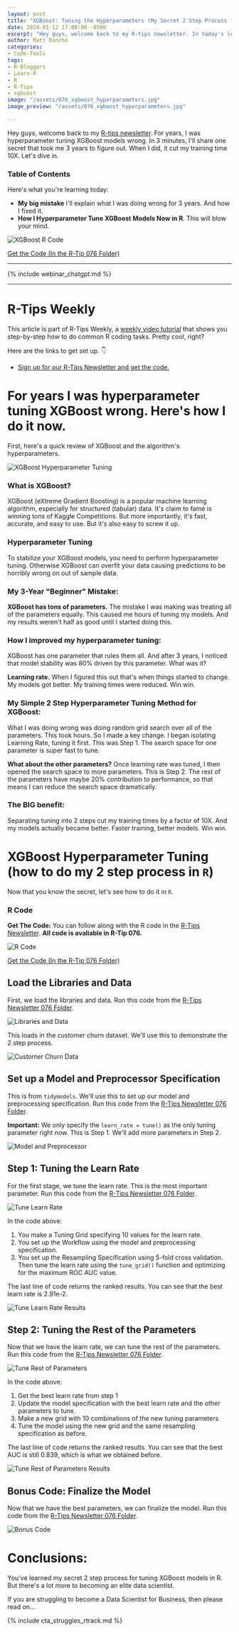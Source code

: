 ```yaml
---
layout: post
title: "XGBoost: Tuning the Hyperparameters (My Secret 2 Step Process in R)"
date: 2024-01-12 17:00:00 -0500
excerpt: "Hey guys, welcome back to my R-tips newsletter. In today's lesson, I'm sharing how I tune XGBoost Hyperparameters in R. Let's go!" 
author: Matt Dancho
categories:
- Code-Tools
tags:
- R-Bloggers
- Learn-R
- R
- R-Tips
- xgboost
image: "/assets/076_xgboost_hyperparameters.jpg"
image_preview: "/assets/076_xgboost_hyperparameters.jpg"

---
```

Hey guys, welcome back to my [R-tips newsletter](https://learn.business-science.io/r-tips-newsletter). For years, I was hyperparameter tuning XGBoost models wrong. In 3 minutes, I'll share one secret that took me 3 years to figure out. When I did, it cut my training time 10X. Let's dive in. 

### Table of Contents

Here's what you're learning today:

* **My big mistake** I'll explain what I was doing wrong for 3 years. And how I fixed it.
* **How I Hyperparameter Tune XGBoost Models Now in R**. This will blow your mind.

![XGBoost R Code](/assets/076_get_the_r_code.jpg)

<p class="text-center date"><a href="https://learn.business-science.io/r-tips-newsletter?el=website" target="_blank">Get the Code (In the R-Tip 076 Folder)</a></p>

---

{% include webinar_chatgpt.md %}

---

# R-Tips Weekly

This article is part of R-Tips Weekly, a <a href="https://learn.business-science.io/r-tips-newsletter?el=website" target="_blank">weekly video tutorial</a> that shows you step-by-step how to do common R coding tasks. Pretty cool, right?

<p>Here are the links to get set up. 👇</p>

<ul> 
    <li><a href="https://learn.business-science.io/r-tips-newsletter?el=website" target="_blank">Sign up for our R-Tips Newsletter and get the code.</a></li> 
    <!-- <li><a href="https://youtu.be/fkwKQi7skAw">YouTube Tutorial</a></li>-->
</ul>

# For years I was hyperparameter tuning XGBoost wrong. Here's how I do it now.

First, here's a quick review of XGBoost and the algorithm's hyperparameters.

![XGBoost Hyperparameter Tuning](/assets/076_xgboost_hyperparameters.jpg)

### What is XGBoost?

XGBoost (eXtreme Gradient Boosting) is a popular machine learning algorithm, especially for structured (tabular) data. It's claim to fame is winning tons of Kaggle Competitions. But more importantly, it's fast, accurate, and easy to use. But it's also easy to screw it up. 

### Hyperparameter Tuning

To stabilize your XGBoost models, you need to perform hyperparameter tuning. Otherwise XGBoost can overfit your data causing predictions to be horribly wrong on out of sample data. 

### My 3-Year "Beginner" Mistake: 

**XGBoost has tons of parameters.** The mistake I was making was treating all of the parameters equally. This caused me hours of tuning my models. And my results weren't half as good until I started doing this.


### How I improved my hyperparameter tuning: 

XGBoost has one parameter that rules them all. And after 3 years, I noticed that model stability was 80% driven by this parameter. What was it? 

**Learning rate.** When I figured this out that's when things started to change. My models got better. My training times were reduced. Win win. 

### My Simple 2 Step Hyperparameter Tuning Method for XGBoost: 

What I was doing wrong was doing random grid search over all of the parameters. This took hours. So I made a key change. I began isolating Learning Rate, tuning it first. This was Step 1. The search space for one parameter is super fast to tune. 

**What about the other parameters?** Once learning rate was tuned, I then opened the search space to more parameters. This is Step 2. The rest of the parameters have maybe 20% contribution to performance, so that means I can reduce the search space dramatically.

### The BIG benefit: 

Separating tuning into 2 steps cut my training times by a factor of 10X. And my models actually became better. Faster training, better models. Win win. 

# XGBoost Hyperparameter Tuning (how to do my 2 step process in `R`)

Now that you know the secret, let's see how to do it in `R`.

### R Code

**Get The Code:** You can follow along with the R code in the [R-Tips Newsletter](https://learn.business-science.io/r-tips-newsletter?el=website). **All code is avaliable in R-Tip 076.**

![R Code](/assets/076_get_the_r_code.jpg)

<p class="text-center date"><a href="https://learn.business-science.io/r-tips-newsletter?el=website" target="_blank">Get the Code (In the R-Tip 076 Folder)</a></p>

## Load the Libraries and Data

First, we load the libraries and data. Run this code from the [R-Tips Newsletter 076 Folder](https://learn.business-science.io/r-tips-newsletter?el=website).

![Libraries and Data](/assets/076_1_libraries_data.jpg)

This loads in the customer churn dataset. We'll use this to demonstrate the 2 step process.

![Customer Churn Data](/assets/076_2_churn_data.jpg)

## Set up a Model and Preprocessor Specification

This is from `tidymodels`. We'll use this to set up our model and preprocessing specification. Run this code from the [R-Tips Newsletter 076 Folder](https://learn.business-science.io/r-tips-newsletter?el=website).

**Important:** We only specify the `learn_rate = tune()` as the only tuning parameter right now. This is Step 1. We'll add more parameters in Step 2.

![Model and Preprocessor](/assets/076_3_model_and_preprocessor.jpg)

## Step 1: Tuning the Learn Rate

For the first stage, we tune the learn rate. This is the most important parameter. Run this code from the [R-Tips Newsletter 076 Folder](https://learn.business-science.io/r-tips-newsletter?el=website).

![Tune Learn Rate](/assets/076_4_tune_learn_rate.jpg)

In the code above:

1. You make a Tuning Grid specifying 10 values for the learn rate.
2. You set up the Workflow using the model and preprocessing specification.
3. You set up the Resampling Specification using 5-fold cross validation. Then tune the learn rate using the `tune_grid()` function and optimizing for the maximum ROC AUC value.

The last line of code returns the ranked results. You can see that the best learn rate is 2.91e-2.

![Tune Learn Rate Results](/assets/076_5_rankings.jpg)

## Step 2: Tuning the Rest of the Parameters

Now that we have the learn rate, we can tune the rest of the parameters. Run this code from the [R-Tips Newsletter 076 Folder](https://learn.business-science.io/r-tips-newsletter?el=website).

![Tune Rest of Parameters](/assets/076_6_tune_other_params.jpg)

In the code above:

1. Get the best learn rate from step 1
2. Update the model specification with the best learn rate and the other parameters to tune.
3. Make a new grid with 10 combinations of the new tuning parameters
4. Tune the model using the new grid and the same resampling specification as before.

The last line of code returns the ranked results. You can see that the best AUC is still 0.839, which is what we obtained before.

![Tune Rest of Parameters Results](/assets/076_7_rankings.jpg) 

## Bonus Code: Finalize the Model

Now that we have the best parameters, we can finalize the model. Run this code from the [R-Tips Newsletter 076 Folder](https://learn.business-science.io/r-tips-newsletter?el=website).

![Bonus Code](/assets/076_8_bonus_code.jpg) 



# Conclusions:

You've learned my secret 2 step process for tuning XGBoost models in R. But there's a lot more to becoming an elite data scientist. 

If you are struggling to become a Data Scientist for Business, then please read on...

{% include cta_struggles_rtrack.md %}